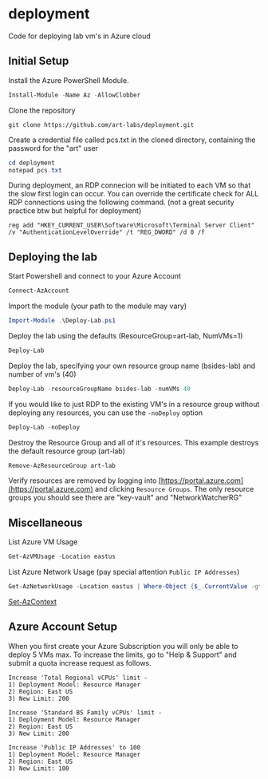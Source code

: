 # deployment
Code for deploying lab vm's in Azure cloud

## Initial Setup

Install the Azure PowerShell Module.

```powershell
Install-Module -Name Az -AllowClobber
```

Clone the repository

```
git clone https://github.com/art-labs/deployment.git
```

Create a credential file called pcs.txt in the cloned directory, containing the password for the "art" user

```powershell
cd deployment
notepad pcs.txt
```

During deployment, an RDP connecion will be initiated to each VM so that the slow first login can occur. You can override the certificate check for ALL RDP connections using the following command. (not a great security practice btw but helpful for deployment)

```
reg add "HKEY_CURRENT_USER\Software\Microsoft\Terminal Server Client" /v "AuthenticationLevelOverride" /t "REG_DWORD" /d 0 /f
```

## Deploying the lab

Start Powershell and connect to your Azure Account

```powershell
Connect-AzAccount
```

Import the module (your path to the module may vary)

```powershell
Import-Module .\Deploy-Lab.ps1
```

Deploy the lab using the defaults (ResourceGroup=art-lab, NumVMs=1)

```powershell
Deploy-Lab
```

Deploy the lab, specifying your own resource group name (bsides-lab) and number of vm's (40)

```powershell
Deploy-Lab -resourceGroupName bsides-lab -numVMs 40
```

If you would like to just RDP to the existing VM's in a resource group without deploying any resources, you can use the `-noDeploy` option

```powershell
Deploy-Lab -noDeploy
```

Destroy the Resource Group and all of it's resources. This example destroys the default resource group (art-lab)

```powershell
Remove-AzResourceGroup art-lab
```

Verify resources are removed by logging into [https://portal.azure.com](https://portal.azure.com) and clicking `Resource Groups`. The only resource groups you should see there are "key-vault" and "NetworkWatcherRG"

## Miscellaneous

List Azure VM Usage

```powershell
Get-AzVMUsage -Location eastus
```

List Azure Network Usage (pay special attention `Public IP Addresses`)

```powershell
Get-AzNetworkUsage -Location eastus | Where-Object {$_.CurrentValue -gt 0} | Format-Table ResourceType, CurrentValue, Limit
```

[Set-AzContext](https://docs.microsoft.com/en-us/powershell/module/az.accounts/get-azsubscription?view=azps-4.2.0)


## Azure Account Setup

When you first create your Azure Subscription you will only be able to deploy 5 VMs max. To increase the limits, go to "Help & Support" and submit a quota increase request as follows.

```
Increase 'Total Regional vCPUs' limit -
1) Deployment Model: Resource Manager
2) Region: East US
3) New Limit: 200

Increase 'Standard BS Family vCPUs' limit -
1) Deployment Model: Resource Manager
2) Region: East US
3) New Limit: 200

Increase 'Public IP Addresses' to 100
1) Deployment Model: Resource Manager
2) Region: East US
3) New Limit: 100
```
